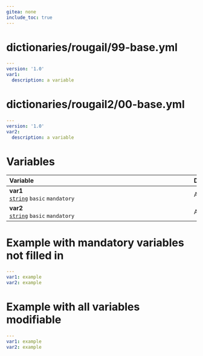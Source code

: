 ```yaml
---
gitea: none
include_toc: true
---
```

# dictionaries/rougail/99-base.yml

```yaml
---
version: '1.0'
var1:
  description: a variable
```
# dictionaries/rougail2/00-base.yml

```yaml
---
version: '1.0'
var2:
  description: a variable
```
# Variables

| Variable&nbsp;&nbsp;&nbsp;&nbsp;&nbsp;&nbsp;&nbsp;&nbsp;&nbsp;&nbsp;&nbsp;&nbsp;&nbsp;&nbsp;&nbsp;&nbsp;&nbsp;&nbsp;&nbsp;&nbsp;&nbsp;&nbsp;&nbsp;&nbsp;&nbsp;&nbsp;&nbsp;&nbsp;&nbsp;&nbsp;&nbsp;&nbsp;&nbsp;&nbsp;&nbsp;&nbsp;&nbsp;&nbsp;&nbsp;&nbsp;&nbsp;&nbsp;&nbsp;&nbsp;&nbsp;&nbsp;&nbsp;&nbsp;&nbsp;&nbsp;&nbsp;&nbsp;&nbsp;&nbsp;&nbsp;&nbsp;&nbsp;&nbsp;&nbsp;&nbsp;&nbsp;&nbsp;&nbsp;&nbsp;&nbsp;&nbsp;&nbsp;&nbsp;&nbsp;&nbsp;&nbsp;&nbsp;&nbsp;&nbsp;&nbsp;&nbsp;&nbsp;&nbsp;&nbsp;&nbsp;&nbsp;&nbsp;&nbsp;&nbsp;&nbsp;&nbsp;&nbsp;&nbsp;&nbsp;&nbsp;&nbsp;&nbsp;&nbsp;&nbsp;&nbsp;   | Description&nbsp;&nbsp;&nbsp;&nbsp;&nbsp;&nbsp;&nbsp;&nbsp;&nbsp;&nbsp;&nbsp;&nbsp;&nbsp;&nbsp;&nbsp;&nbsp;&nbsp;&nbsp;&nbsp;&nbsp;&nbsp;&nbsp;&nbsp;&nbsp;&nbsp;&nbsp;&nbsp;&nbsp;&nbsp;&nbsp;&nbsp;&nbsp;&nbsp;&nbsp;&nbsp;&nbsp;&nbsp;&nbsp;&nbsp;&nbsp;&nbsp;&nbsp;&nbsp;&nbsp;&nbsp;&nbsp;&nbsp;&nbsp;&nbsp;&nbsp;&nbsp;&nbsp;&nbsp;&nbsp;&nbsp;&nbsp;&nbsp;&nbsp;&nbsp;&nbsp;&nbsp;&nbsp;&nbsp;&nbsp;&nbsp;&nbsp;&nbsp;&nbsp;&nbsp;&nbsp;&nbsp;&nbsp;&nbsp;&nbsp;&nbsp;&nbsp;&nbsp;&nbsp;&nbsp;&nbsp;&nbsp;&nbsp;&nbsp;&nbsp;&nbsp;&nbsp;&nbsp;&nbsp;&nbsp;&nbsp;&nbsp;&nbsp;   |
|------------------------------------------------------------------------------------------------------------------------------------------------------------------------------------------------------------------------------------------------------------------------------------------------------------------------------------------------------------------------------------------------------------------------------------------------------------------------------------------------------------------------------------------------------------------------------------------------------|---------------------------------------------------------------------------------------------------------------------------------------------------------------------------------------------------------------------------------------------------------------------------------------------------------------------------------------------------------------------------------------------------------------------------------------------------------------------------------------------------------------------------------------------------------------------------------------|
| **var1**<br/>[`string`](https://rougail.readthedocs.io/en/latest/variable.html#variables-types) `basic` `mandatory`                                                                                                                                                                                                                                                                                                                                                                                                                                                                                  | A variable.                                                                                                                                                                                                                                                                                                                                                                                                                                                                                                                                                                           |
| **var2**<br/>[`string`](https://rougail.readthedocs.io/en/latest/variable.html#variables-types) `basic` `mandatory`                                                                                                                                                                                                                                                                                                                                                                                                                                                                                  | A variable.                                                                                                                                                                                                                                                                                                                                                                                                                                                                                                                                                                           |


# Example with mandatory variables not filled in

```yaml
---
var1: example
var2: example
```
# Example with all variables modifiable

```yaml
---
var1: example
var2: example
```
